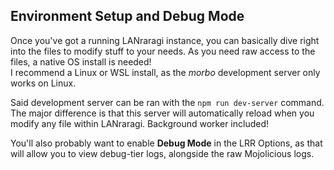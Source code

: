 ## Environment Setup and Debug Mode

Once you've got a running LANraragi instance, you can basically dive right into the files to modify stuff to your needs. As you need raw access to the files, a native OS install is needed!  
I recommend a Linux or WSL install, as the _morbo_ development server only works on Linux.  

Said development server can be ran with the `npm run dev-server` command.  
The major difference is that this server will automatically reload when you modify any file within LANraragi. Background worker included! 

You'll also probably want to enable **Debug Mode** in the LRR Options, as that will allow you to view debug-tier logs, alongside the raw Mojolicious logs.